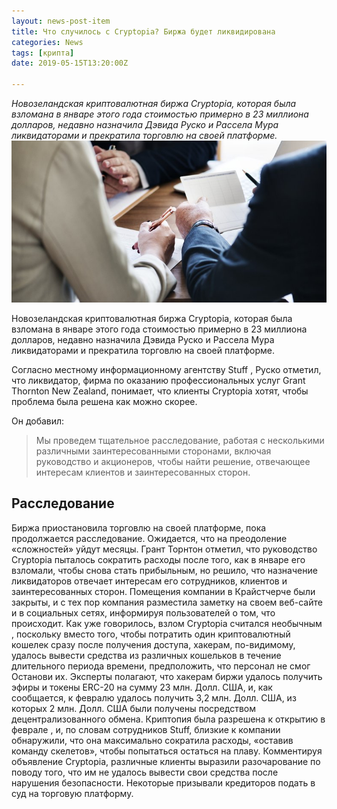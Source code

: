 ```yaml
---
layout: news-post-item
title: Что случилось с Cryptopia? Биржа будет ликвидирована
categories: News
tags: [крипта]
date: 2019-05-15T13:20:00Z

---
```

*Новозеландская криптовалютная биржа Cryptopia, которая была взломана в январе этого года стоимостью примерно в 23 миллиона долларов, недавно назначила Дэвида Руско и Рассела Мура ликвидаторами и прекратила торговлю на своей платформе.*
![btc рост](/images/news/cryptopia_likvidacia.jpg)


Новозеландская криптовалютная биржа Cryptopia, которая была взломана в январе этого года стоимостью примерно в 23 миллиона долларов, недавно назначила Дэвида Руско и Рассела Мура ликвидаторами и прекратила торговлю на своей платформе.

Согласно местному информационному агентству Stuff , Руско отметил, что ликвидатор, фирма по оказанию профессиональных услуг Grant Thornton New Zealand, понимает, что клиенты Cryptopia хотят, чтобы проблема была решена как можно скорее. 

Он добавил:

> Мы проведем тщательное расследование, работая с несколькими различными заинтересованными сторонами, включая руководство и акционеров, чтобы найти решение, отвечающее интересам клиентов и заинтересованных сторон.

## Расследование

Биржа приостановила торговлю на своей платформе, пока продолжается расследование. Ожидается, что на преодоление «сложностей» уйдут месяцы. Грант Торнтон отметил, что руководство Cryptopia пыталось сократить расходы после того, как в январе его взломали, чтобы снова стать прибыльным, но решило, что назначение ликвидаторов отвечает интересам его сотрудников, клиентов и заинтересованных сторон.
Помещения компании в Крайстчерче были закрыты, и с тех пор компания разместила заметку на своем веб-сайте и в социальных сетях, информируя пользователей о том, что происходит.
Как уже говорилось, взлом Cryptopia считался необычным , поскольку вместо того, чтобы потратить один криптовалютный кошелек сразу после получения доступа, хакерам, по-видимому, удалось вывести средства из различных кошельков в течение длительного периода времени, предположить, что персонал не смог Останови их.
Эксперты полагают, что хакерам биржи удалось получить эфиры и токены ERC-20 на сумму 23 млн. Долл. США, и, как сообщается, к февралю удалось получить 3,2 млн. Долл. США, из которых 2 млн. Долл. США были получены посредством децентрализованного обмена.
Криптопия была разрешена к открытию в феврале , и, по словам сотрудников Stuff, близкие к компании обнаружили, что она максимально сократила расходы, «оставив команду скелетов», чтобы попытаться остаться на плаву.
Комментируя объявление Cryptopia, различные клиенты выразили разочарование по поводу того, что им не удалось вывести свои средства после нарушения безопасности. Некоторые призывали кредиторов подать в суд на торговую платформу.